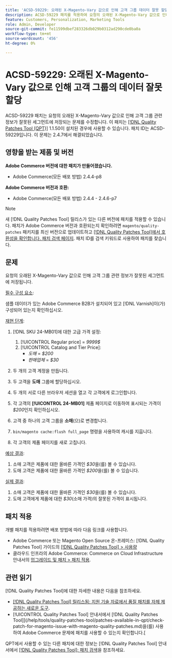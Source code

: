 ```yaml
---
title: 'ACSD-59229: 오래된 X-Magento-Vary 값으로 인해 고객 그룹 데이터 잘못 할당'
description: ACSD-59229 패치를 적용하여 요청의 오래된 X-Magento-Vary 값으로 인해 고객 그룹 관련 정보가 잘못된 세그먼트에 저장되는 Adobe Commerce 문제를 수정합니다.
feature: Customers, Personalization, Marketing Tools
role: Admin, Developer
source-git-commit: fe11599dbef283326db029b0312ad290cde0ba0a
workflow-type: tm+mt
source-wordcount: '456'
ht-degree: 0%

---
```


# ACSD-59229: 오래된 X-Magento-Vary 값으로 인해 고객 그룹의 데이터 잘못 할당

ACSD-59229 패치는 요청의 오래된 X-Magento-Vary 값으로 인해 고객 그룹 관련 정보가 잘못된 세그먼트에 저장되는 문제를 수정합니다. 이 패치는 [[!DNL Quality Patches Tool (QPT)]](https://experienceleague.adobe.com/en/docs/commerce-knowledge-base/kb/announcements/commerce-announcements/magento-quality-patches-released-new-tool-to-self-serve-quality-patches) 1.1.50이 설치된 경우에 사용할 수 있습니다. 패치 ID는 ACSD-59229입니다. 이 문제는 2.4.7에서 해결되었습니다.

## 영향을 받는 제품 및 버전

**Adobe Commerce 버전에 대한 패치가 만들어졌습니다.**

* Adobe Commerce(모든 배포 방법) 2.4.4-p8

**Adobe Commerce 버전과 호환:**

* Adobe Commerce(모든 배포 방법) 2.4.4 - 2.4.6-p7

>[!NOTE]
>
>새 [!DNL Quality Patches Tool] 릴리스가 있는 다른 버전에 패치를 적용할 수 있습니다. 패치가 Adobe Commerce 버전과 호환되는지 확인하려면 `magento/quality-patches` 패키지를 최신 버전으로 업데이트하고 [[!DNL Quality Patches Tool]에서 호환성을 확인합니다. 패치 검색 페이지](https://experienceleague.adobe.com/tools/commerce-quality-patches/index.html). 패치 ID를 검색 키워드로 사용하여 패치를 찾습니다.

## 문제

요청의 오래된 X-Magento-Vary 값으로 인해 고객 그룹 관련 정보가 잘못된 세그먼트에 저장됩니다.

<u>필수 구성 요소</u>:

샘플 데이터가 있는 Adobe Commerce B2B가 설치되어 있고 [!DNL Varnish]이(가) 구성되어 있는지 확인하십시오.

<u>재현 단계</u>:

1. [!DNL SKU 24-MB01]에 대한 고급 가격 설정:
   1. [!UICONTROL Regular price] = *9999$*
   1. [!UICONTROL Catalog and Tier Price]:
      * *도매* = *$200*
      * *판매업체* = *$30*

1. 두 개의 고객 계정을 만듭니다.
1. 두 고객을 **도매** 그룹에 할당하십시오.
1. 두 개의 서로 다른 브라우저 세션을 열고 각 고객에게 로그인합니다.
1. 각 고객의 **[!UICONTROL 24-MB01]** 제품 페이지로 이동하여 표시되는 가격이 *$200*&#x200B;인지 확인하십시오.
1. 고객 중 하나의 고객 그룹을 **소매**(으)로 변경합니다.
1. `bin/magento cache:flush full_page` 명령을 사용하여 캐시를 지웁니다.
1. 각 고객의 제품 페이지를 새로 고칩니다.

<u>예상 결과</u>:

1. 소매 고객은 제품에 대한 올바른 가격인 *$30*&#x200B;을(를) 볼 수 있습니다.
1. 도매 고객은 제품에 대한 올바른 가격인 *$200*&#x200B;을(를) 볼 수 있습니다.

<u>실제 결과</u>:

1. 소매 고객은 제품에 대한 올바른 가격인 *$30*&#x200B;을(를) 볼 수 있습니다.
1. 도매 고객에게 제품에 대한 *$30*(소매 가격)의 잘못된 가격이 표시됩니다.

## 패치 적용

개별 패치를 적용하려면 배포 방법에 따라 다음 링크를 사용합니다.

* Adobe Commerce 또는 Magento Open Source 온-프레미스: [!DNL Quality Patches Tool] 가이드의 [[!DNL Quality Patches Tool] > 사용량](/help/tools/quality-patches-tool/usage.md)
* 클라우드 인프라의 Adobe Commerce: Commerce on Cloud Infrastructure 안내서의 [업그레이드 및 패치 > 패치 적용](https://experienceleague.adobe.com/docs/commerce-cloud-service/user-guide/develop/upgrade/apply-patches.html).

## 관련 읽기

[!DNL Quality Patches Tool]에 대한 자세한 내용은 다음을 참조하세요.

* [[!DNL Quality Patches Tool] 릴리스됨: 지원 기술 자료에서 품질 패치를 자체 제공하는 새로운 도구](https://experienceleague.adobe.com/en/docs/commerce-knowledge-base/kb/announcements/commerce-announcements/magento-quality-patches-released-new-tool-to-self-serve-quality-patches).
* [!UICONTROL Quality Patches Tool] 안내서에서  [!DNL Quality Patches Tool]](/help/tools/quality-patches-tool/patches-available-in-qpt/check-patch-for-magento-issue-with-magento-quality-patches.md)을(를) 사용하여 Adobe Commerce 문제에 패치를 사용할 수 있는지 확인합니다.[


QPT에서 사용할 수 있는 다른 패치에 대한 정보는 [!DNL Quality Patches Tool] 안내서에서 [[!DNL Quality Patches Tool]: 패치 검색](https://experienceleague.adobe.com/tools/commerce-quality-patches/index.html)을 참조하세요.
